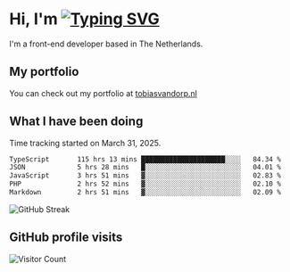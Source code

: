 # Hi, I'm [![Typing SVG](https://readme-typing-svg.demolab.com?font=Fira+Code&pause=1000&width=435&lines=tobiasvdorp)](https://git.io/typing-svg)

I'm a front-end developer based in The Netherlands.

## My portfolio

You can check out my portfolio at [tobiasvandorp.nl](https://www.tobiasvandorp.nl/)

## What I have been doing

Time tracking started on March 31, 2025.

<!--START_SECTION:waka-->

```txt
TypeScript       115 hrs 13 mins █████████████████████░░░░   84.34 %
JSON             5 hrs 28 mins   █░░░░░░░░░░░░░░░░░░░░░░░░   04.01 %
JavaScript       3 hrs 51 mins   ▓░░░░░░░░░░░░░░░░░░░░░░░░   02.83 %
PHP              2 hrs 52 mins   ▓░░░░░░░░░░░░░░░░░░░░░░░░   02.10 %
Markdown         2 hrs 51 mins   ▓░░░░░░░░░░░░░░░░░░░░░░░░   02.09 %
```

<!--END_SECTION:waka-->

![GitHub Streak](https://streak-stats.demolab.com?user=tobiasvdorp&theme=dark&hide_border=true&mode=weekly&background=36%2C6400A6%2C000000)

## GitHub profile visits

![Visitor Count](https://profile-counter.glitch.me/tobiasvdorp/count.svg)
